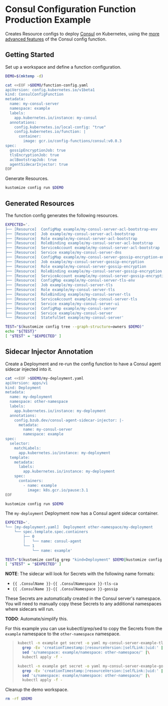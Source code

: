 [consul]: https://www.consul.io/

# Consul Configuration Function Production Example

Creates Resource configs to deploy [Consul][consul] on Kubernetes, using the
[more advanced features](./README.md#function-features) of the Consul config
function.

## Getting Started

Set up a workspace and define a function configuration.
<!-- @createFunctionConfig @test -->
```sh
DEMO=$(mktemp -d)

cat <<EOF >$DEMO/function-config.yaml
apiVersion: config.kubernetes.io/v1beta1
kind: ConsulConfigFunction
metadata:
  name: my-consul-server
  namespace: example
  labels:
    app.kubernetes.io/instance: my-consul
  annotations:
    config.kubernetes.io/local-config: "true"
    config.kubernetes.io/function: |
      container:
        image: gcr.io/config-functions/consul:v0.0.3
spec:
  gossipEncryptionJob: true
  tlsEncryptionJob: true
  aclBootstrapJob: true
  agentSidecarInjector: true
EOF
```

Generate Resources.
<!-- @generateInitialResources @test -->
```sh
kustomize config run $DEMO
```

## Generated Resources

The function config generates the following resources.
<!-- @verifyResourceList @test -->
```sh
EXPECTED='.
├── [Resource]  ConfigMap example/my-consul-server-acl-bootstrap-env
├── [Resource]  Job example/my-consul-server-acl-bootstrap
├── [Resource]  Role example/my-consul-server-acl-bootstrap
├── [Resource]  RoleBinding example/my-consul-server-acl-bootstrap
├── [Resource]  ServiceAccount example/my-consul-server-acl-bootstrap
├── [Resource]  Service example/my-consul-server-dns
├── [Resource]  ConfigMap example/my-consul-server-gossip-encryption-env
├── [Resource]  Job example/my-consul-server-gossip-encryption
├── [Resource]  Role example/my-consul-server-gossip-encryption
├── [Resource]  RoleBinding example/my-consul-server-gossip-encryption
├── [Resource]  ServiceAccount example/my-consul-server-gossip-encryption
├── [Resource]  ConfigMap example/my-consul-server-tls-env
├── [Resource]  Job example/my-consul-server-tls
├── [Resource]  Role example/my-consul-server-tls
├── [Resource]  RoleBinding example/my-consul-server-tls
├── [Resource]  ServiceAccount example/my-consul-server-tls
├── [Resource]  Service example/my-consul-server-ui
├── [Resource]  ConfigMap example/my-consul-server
├── [Resource]  Service example/my-consul-server
└── [Resource]  StatefulSet example/my-consul-server'

TEST="$(kustomize config tree --graph-structure=owners $DEMO)"
echo "${TEST}"
[ "$TEST" = "$EXPECTED" ]
```

## Sidecar Injector Annotation

Create a Deployment and re-run the config function to have a Consul agent
sidecar injected into it.
<!-- @createDeploymentForSidecar @test -->
```sh
cat <<EOF >$DEMO/my-deployment.yaml
apiVersion: apps/v1
kind: Deployment
metadata:
  name: my-deployment
  namespace: other-namespace
  labels:
    app.kubernetes.io/instance: my-deployment
  annotations:
    config.bzub.dev/consul-agent-sidecar-injector: |-
      metadata:
        name: my-consul-server
        namespace: example
spec:
  selector:
    matchLabels:
      app.kubernetes.io/instance: my-deployment
  template:
    metadata:
      labels:
        app.kubernetes.io/instance: my-deployment
    spec:
      containers:
        - name: example
          image: k8s.gcr.io/pause:3.1
EOF

kustomize config run $DEMO
```

The `my-deployment` Deployment now has a Consul agent sidecar container.
<!-- @verifyDeployment @test -->
```sh
EXPECTED='.
└── [my-deployment.yaml]  Deployment other-namespace/my-deployment
    └── spec.template.spec.containers
        ├── 0
        │   └── name: consul-agent
        └── 1
            └── name: example'

TEST="$(kustomize config grep "kind=Deployment" $DEMO|kustomize config tree --name)"
[ "$TEST" = "$EXPECTED" ]
```

**NOTE**: The sidecar will look for Secrets with the following name formats:
- `{{ .ConsulName }}-{{ .ConsulNamespace }}-tls-ca`
- `{{ .ConsulName }}-{{ .ConsulNamespace }}-gossip`

These Secrets are automatically created in the Consul server's namespace.  You
will need to manually copy these Secrets to any additional namespaces where
sidecars will run.

**TODO**: Automate/simplify this.

For this example you can use kubectl/grep/sed to copy the Secrets from the
`example` namespace to the `other-namespace` namespace.

> ```sh
> kubectl -n example get secret -o yaml my-consul-server-example-tls-ca |\
>   grep -Ev 'creationTimestamp:|resourceVersion:|selfLink:|uid:' |\
>   sed 's/namespace: example/namespace: other-namespace/' |\
>   kubectl apply -f -
>
> kubectl -n example get secret -o yaml my-consul-server-example-gossip |\
>   grep -Ev 'creationTimestamp:|resourceVersion:|selfLink:|uid:' |\
>   sed 's/namespace: example/namespace: other-namespace/' |\
>   kubectl apply -f -
> ```

Cleanup the demo workspace.
<!-- @cleanupWorkspace @test -->
```sh
rm -rf $DEMO
```
